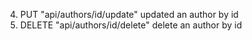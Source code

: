 <!-- 1. GET "/api/authors": return all authors in database -->
<!-- 2. GET "api/authors/id:" get one author by id -->
<!-- 3. POST "api/authors/id/create" create a new author -->
4. PUT "api/authors/id/update" updated an author by id
5. DELETE "api/authors/id/delete" delete an author by id 